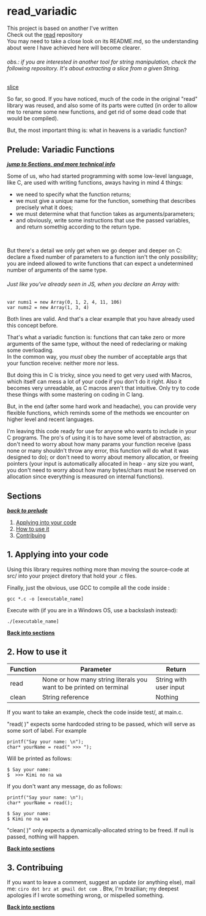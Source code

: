 # read_variadic

This project is based on another I've written <br>
Check out the [read](https://github.com/ciroDourado/read) repository <br>
You may need to take a close look on its README.md, so the understanding about were I have achieved here will become clearer.


###### obs.: if you are interested in another tool for string manipulation, check the following repository. It's about extracting a slice from a given String.
[slice](https://github.com/ciroDourado/slice)


So far, so good. If you have noticed, much of the code in the original "read" library was reused, and also some of its parts were cutted (in order to allow me to rename some new functions, and get rid of some dead code that would be compiled).


But, the most important thing is: what in heavens is a variadic function?


## Prelude: Variadic Functions
***[jump to Sections, and more technical info](https://github.com/ciroDourado/read_variadic#sections)***



Some of us, who had started programming with some low-level language, like C, are used with writing functions, aways having in mind 4 things:
- we need to specify what the function returns;
- we must give a unique name for the function, something that describes precisely what it does;
- we must determine what that function takes as arguments/parameters;
- and obviously, write some instructions that use the passed variables, and return somethig according to the return type.
<br>


But there's a detail we only get when we go deeper and deeper on C: declare a fixed number of parameters to a function isn't the only possibility; you are indeed allowed to write functions that can expect a undetermined number of arguments of the same type.
<br>


###### Just like you've already seen in JS, when you declare an Array with: 
``` 
var nums1 = new Array(0, 1, 2, 4, 11, 106)
var nums2 = new Array(1, 3, 4)
```
Both lines are valid. And that's a clear example that you have already used this concept before.
<br>


That's what a variadic function is: functions that can take zero or more arguments of the same type, without the need of redeclaring or making some overloading.<br>
In the common way, you *must* obey the number of acceptable args that your function receive: neither more nor less.
<br>


But doing this in C is tricky, since you need to get very used with Macros, which itself can mess a lot of your code if you don't do it right. Also it becomes very unreadable, as C macros aren't that intuitive. Only try to code these things with some mastering on coding in C lang.
<br>


But, in the end (after some hard work and headache), you can provide very flexible functions, which reminds some of the methods we encounter on higher level and recent languages. 
<br>


I'm leaving this code ready for use for anyone who wants to include in your C programs. The pro's of using it is to have some level of abstraction, as: don't need to worry about how many params your function receive (pass none or many shouldn't throw any error, this function will do what it was designed to do); or don't need to worry about memory allocation, or freeing pointers (your input is automatically allocated in heap - any size you want, you don't need to worry about how many bytes/chars must be reserved on allocation since everything is measured on internal functions).
<br>


## Sections
***[back to prelude](https://github.com/ciroDourado/read_variadic#prelude-variadic-functions)***

1. [Applying into your code](https://github.com/ciroDourado/read_variadic#1-applying-into-your-code)
2. [How to use it](https://github.com/ciroDourado/read_variadic#2-how-to-use-it)
3. [Contribuing](https://github.com/ciroDourado/read_variadic#3-contribuing)

## 1. Applying into your code

Using this library requires nothing more than moving the source-code at src/ into your project diretory that hold your .c files. 

Finally, just the obvious, use GCC to compile all the code inside :

```
gcc *.c -o [executable_name]
```

Execute with (if you are in a Windows OS, use a backslash instead):

```
./[executable_name]
```

**[Back into sections](https://github.com/ciroDourado/read_variadic#sections)** 

## 2. How to use it

| Function | Parameter                                                           | Return                 |
|----------|---------------------------------------------------------------------|------------------------| 
| read     | None or how many string literals you want to be printed on terminal | String with user input |
| clean    | String reference                                                    | Nothing                |

If you want to take an example, check the code inside test/, at main.c.

"read( )" expects some hardcoded string to be passed, which will serve as some sort of label. For example

```
printf("Say your name: \n");
char* yourName = read(" >>> ");
```

Will be printed as follows:

```
$ Say your name:
$  >>> Kimi no na wa
```

If you don't want any message, do as follows:

```
printf("Say your name: \n");
char* yourName = read();
```
```
$ Say your name:
$ Kimi no na wa
```

"clean( )" only expects a dynamically-allocated string to be freed. If null is passed, nothing will happen.

**[Back into sections](https://github.com/ciroDourado/read_variadic#sections)**

## 3. Contribuing

If you want to leave a comment, suggest an update (or anything else), mail me: `ciro dot brz at gmail dot com `.
Btw, I'm brazilian; my deepest apologies if I wrote something wrong, or mispelled something.

**[Back into sections](https://github.com/ciroDourado/read_variadic#sections)** 
